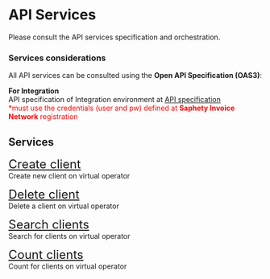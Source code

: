 # API Services
Please consult the API services specification and orchestration.

### Services considerations
All API services can be consulted using the **Open API Specification (OAS3)**:

**For Integration**<br>
API specification of Integration environment at [API specification](https://dcn-solution-int.saphety.com/Dcn.Business.WebApi/api/index.html)<br>
<font color=red>\*must use the credentials (user and pw) defined at **Saphety Invoice Network** registration</font>

## Services
<font size="5">[Create client](../notebooks/virtual-operator/virtual-operator-client/virtual-operator-client-create.ipynb)</font><br>
Create new client on virtual operator

<font size="5">[Delete client](../notebooks/virtual-operator/virtual-operator-client/virtual-operator-client-delete.ipynb)</font><br>
Delete a client on virtual operator

<font size="5">[Search clients](../notebooks/virtual-operator/virtual-operator-client/virtual-operator-client-search.ipynb)</font><br>
Search for clients on virtual operator

<font size="5">[Count clients](../notebooks/virtual-operator/virtual-operator-client/virtual-operator-client-count.ipynb)</font><br>
Count for clients on virtual operator